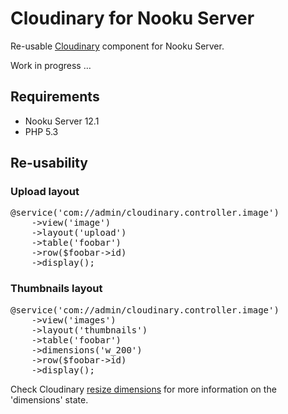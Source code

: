 # Cloudinary for Nooku Server

Re-usable [Cloudinary](http://cloudinary.com/) component for Nooku Server.

Work in progress …

## Requirements
* Nooku Server 12.1
* PHP 5.3

## Re-usability
### Upload layout
<pre>
@service('com://admin/cloudinary.controller.image')
    ->view('image')
    ->layout('upload')
    ->table('foobar')
    ->row($foobar->id)
    ->display();
</pre>

### Thumbnails layout
<pre>
@service('com://admin/cloudinary.controller.image')
    ->view('images')
    ->layout('thumbnails')
    ->table('foobar')
    ->dimensions('w_200')
    ->row($foobar->id)
    ->display();
</pre>

Check Cloudinary [resize dimensions](https://cloudinary.com/documentation/image_transformations#resize_dimensions) for more information on the 'dimensions' state.